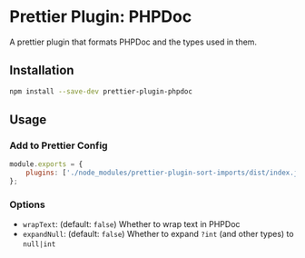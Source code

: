 # Prettier Plugin: PHPDoc

A prettier plugin that formats PHPDoc and the types used in them.

## Installation

```sh
npm install --save-dev prettier-plugin-phpdoc
```

## Usage

### Add to Prettier Config

```js
module.exports = {
	plugins: ['./node_modules/prettier-plugin-sort-imports/dist/index.js'],
};
```

### Options

-   `wrapText`: (default: `false`) Whether to wrap text in PHPDoc
-   `expandNull`: (default: `false`) Whether to expand `?int` (and other types) to `null|int`
